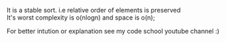 It is a stable sort. i.e relative order of elements is preserved<br />
It's worst complexity is o(nlogn) and space is o(n);<br />

For better intution or explanation see my code school youtube channel :)<br />